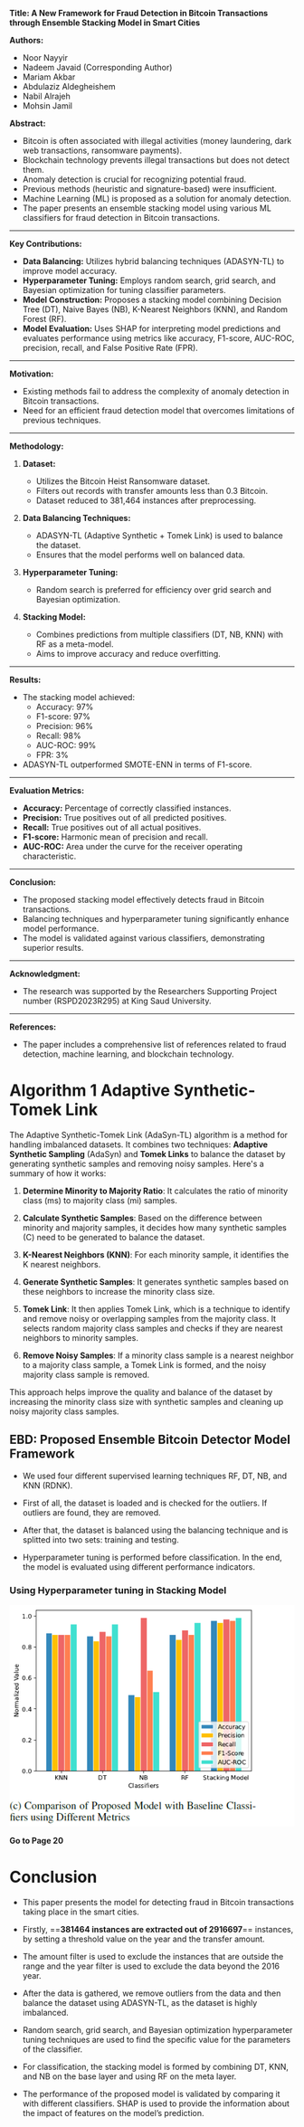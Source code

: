 
**Title: A New Framework for Fraud Detection in Bitcoin Transactions through Ensemble Stacking Model in Smart Cities**

**Authors:**

- Noor Nayyir
- Nadeem Javaid (Corresponding Author)
- Mariam Akbar
- Abdulaziz Aldegheishem
- Nabil Alrajeh
- Mohsin Jamil

**Abstract:**

- Bitcoin is often associated with illegal activities (money laundering, dark web transactions, ransomware payments).
- Blockchain technology prevents illegal transactions but does not detect them.
- Anomaly detection is crucial for recognizing potential fraud.
- Previous methods (heuristic and signature-based) were insufficient.
- Machine Learning (ML) is proposed as a solution for anomaly detection.
- The paper presents an ensemble stacking model using various ML classifiers for fraud detection in Bitcoin transactions.

---

**Key Contributions:**

- **Data Balancing:** Utilizes hybrid balancing techniques (ADASYN-TL) to improve model accuracy.
- **Hyperparameter Tuning:** Employs random search, grid search, and Bayesian optimization for tuning classifier parameters.
- **Model Construction:** Proposes a stacking model combining Decision Tree (DT), Naive Bayes (NB), K-Nearest Neighbors (KNN), and Random Forest (RF).
- **Model Evaluation:** Uses SHAP for interpreting model predictions and evaluates performance using metrics like accuracy, F1-score, AUC-ROC, precision, recall, and False Positive Rate (FPR).

---

**Motivation:**

- Existing methods fail to address the complexity of anomaly detection in Bitcoin transactions.
- Need for an efficient fraud detection model that overcomes limitations of previous techniques.

---

**Methodology:**

1. **Dataset:**
    
    - Utilizes the Bitcoin Heist Ransomware dataset.
    - Filters out records with transfer amounts less than 0.3 Bitcoin.
    - Dataset reduced to 381,464 instances after preprocessing.
2. **Data Balancing Techniques:**
    
    - ADASYN-TL (Adaptive Synthetic + Tomek Link) is used to balance the dataset.
    - Ensures that the model performs well on balanced data.
3. **Hyperparameter Tuning:**
    
    - Random search is preferred for efficiency over grid search and Bayesian optimization.
4. **Stacking Model:**
    
    - Combines predictions from multiple classifiers (DT, NB, KNN) with RF as a meta-model.
    - Aims to improve accuracy and reduce overfitting.

---

**Results:**

- The stacking model achieved:
    - Accuracy: 97%
    - F1-score: 97%
    - Precision: 96%
    - Recall: 98%
    - AUC-ROC: 99%
    - FPR: 3%
- ADASYN-TL outperformed SMOTE-ENN in terms of F1-score.

---

**Evaluation Metrics:**

- **Accuracy:** Percentage of correctly classified instances.
- **Precision:** True positives out of all predicted positives.
- **Recall:** True positives out of all actual positives.
- **F1-score:** Harmonic mean of precision and recall.
- **AUC-ROC:** Area under the curve for the receiver operating characteristic.

---

**Conclusion:**

- The proposed stacking model effectively detects fraud in Bitcoin transactions.
- Balancing techniques and hyperparameter tuning significantly enhance model performance.
- The model is validated against various classifiers, demonstrating superior results.

---

**Acknowledgment:**

- The research was supported by the Researchers Supporting Project number (RSPD2023R295) at King Saud University.

---

**References:**

- The paper includes a comprehensive list of references related to fraud detection, machine learning, and blockchain technology.



# Algorithm 1 Adaptive Synthetic-Tomek Link

The Adaptive Synthetic-Tomek Link (AdaSyn-TL) algorithm is a method for handling imbalanced datasets. It combines two techniques: **Adaptive Synthetic Sampling** (AdaSyn) and **Tomek Links** to balance the dataset by generating synthetic samples and removing noisy samples. Here's a summary of how it works:

1. **Determine Minority to Majority Ratio**: It calculates the ratio of minority class (ms) to majority class (mi) samples.

2. **Calculate Synthetic Samples**: Based on the difference between minority and majority samples, it decides how many synthetic samples (C) need to be generated to balance the dataset.

3. **K-Nearest Neighbors (KNN)**: For each minority sample, it identifies the K nearest neighbors.

4. **Generate Synthetic Samples**: It generates synthetic samples based on these neighbors to increase the minority class size.

5. **Tomek Link**: It then applies Tomek Link, which is a technique to identify and remove noisy or overlapping samples from the majority class. It selects random majority class samples and checks if they are nearest neighbors to minority samples.

6. **Remove Noisy Samples**: If a minority class sample is a nearest neighbor to a majority class sample, a Tomek Link is formed, and the noisy majority class sample is removed.

This approach helps improve the quality and balance of the dataset by increasing the minority class size with synthetic samples and cleaning up noisy majority class samples.

## EBD: Proposed Ensemble Bitcoin Detector Model Framework

- We used four different supervised
learning techniques RF, DT, NB, and KNN (RDNK).

- First of all, the dataset is loaded and is checked for
the outliers. If outliers are found, they are removed.

- After that, the dataset is balanced using the balancing technique and is splitted into two sets: training and testing.

- Hyperparameter tuning is performed before classification. In the end, the model is evaluated using different performance indicators.

### Using Hyperparameter tuning in Stacking Model

![alt text](image.png)


**Go to Page 20**



# Conclusion

- This paper presents the model for detecting fraud in Bitcoin transactions taking place in the smart cities.

- Firstly, ==**381464 instances are extracted out of 2916697**== instances, by setting a threshold value on the year and the transfer amount.

- The amount filter is used to exclude the instances that are outside the range and the year filter is used to exclude the data beyond the 2016 year.

- After the data is gathered, we remove outliers from the
data and then balance the dataset using ADASYN-TL, as the dataset is highly imbalanced.

- Random search, grid search, and Bayesian optimization hyperparameter tuning techniques are used to find the specific value for the parameters of the classifier.

- For classification, the stacking model is formed by combining DT, KNN, and NB on the base layer and using RF on the meta layer.

- The performance of the proposed model is validated by
comparing it with different classifiers. SHAP is used
to provide the information about the impact of features
on the model’s prediction.
